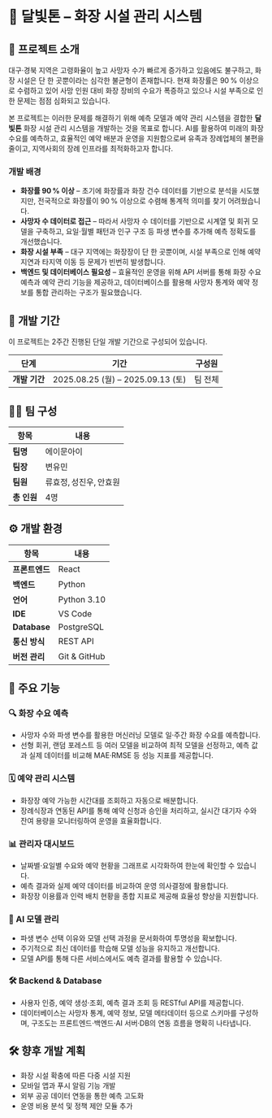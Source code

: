 # 🌙 달빛톤 – 화장 시설 관리 시스템

## 📝 프로젝트 소개

대구·경북 지역은 고령화율이 높고 사망자 수가 빠르게 증가하고 있음에도 불구하고, 화장 시설은 단 한 곳뿐이라는 심각한 불균형이 존재합니다. 현재 화장률은 90 % 이상으로 수렴하고 있어 사망 인원 대비 화장 장비의 수요가 폭증하고 있으나 시설 부족으로 인한 문제는 점점 심화되고 있습니다.  

본 프로젝트는 이러한 문제를 해결하기 위해 예측 모델과 예약 관리 시스템을 결합한 **달빛톤** 화장 시설 관리 시스템을 개발하는 것을 목표로 합니다. AI를 활용하여 미래의 화장 수요를 예측하고, 효율적인 예약 배분과 운영을 지원함으로써 유족과 장례업체의 불편을 줄이고, 지역사회의 장례 인프라를 최적화하고자 합니다.

### 개발 배경

- **화장률 90 % 이상** – 초기에 화장률과 화장 건수 데이터를 기반으로 분석을 시도했지만, 전국적으로 화장률이 90 % 이상으로 수렴해 통계적 의미를 찾기 어려웠습니다.
- **사망자 수 데이터로 접근** – 따라서 사망자 수 데이터를 기반으로 시계열 및 회귀 모델을 구축하고, 요일·월별 패턴과 인구 구조 등 파생 변수를 추가해 예측 정확도를 개선했습니다.
- **화장 시설 부족** – 대구 지역에는 화장장이 단 한 곳뿐이며, 시설 부족으로 인해 예약 지연과 타지역 이동 등 문제가 빈번히 발생합니다.
- **백엔드 및 데이터베이스 필요성** – 효율적인 운영을 위해 API 서버를 통해 화장 수요 예측과 예약 관리 기능을 제공하고, 데이터베이스를 활용해 사망자 통계와 예약 정보를 통합 관리하는 구조가 필요했습니다.

## 📆 개발 기간

이 프로젝트는 2주간 진행된 단일 개발 기간으로 구성되어 있습니다.

| 단계 | 기간 | 구성원 |
|------|------|------|
| **개발 기간** | 2025.08.25 (월) – 2025.09.13 (토) | 팀 전체 |

## 🧑‍💻 팀 구성

| 항목 | 내용 |
|------|------|
| **팀명** | 에이문아이 |
| **팀장** | 변유민 |
| **팀원** | 류효정, 성진우, 안효원 |
| **총 인원** | 4명 |

## ⚙️ 개발 환경

| 항목 | 내용 |
|------|------|
| **프론트엔드** | React |
| **백엔드** | Python |
| **언어** | Python 3.10 |
| **IDE** | VS Code |
| **Database** | PostgreSQL |
| **통신 방식** | REST API |
| **버전 관리** | Git & GitHub |

## 📌 주요 기능

### 🔍 화장 수요 예측

- 사망자 수와 파생 변수를 활용한 머신러닝 모델로 일·주간 화장 수요를 예측합니다.
- 선형 회귀, 랜덤 포레스트 등 여러 모델을 비교하여 최적 모델을 선정하고, 예측 값과 실제 데이터를 비교해 MAE·RMSE 등 성능 지표를 제공합니다.

### 🗓 예약 관리 시스템

- 화장장 예약 가능한 시간대를 조회하고 자동으로 배분합니다.
- 장례식장과 연동된 API를 통해 예약 신청과 승인을 처리하고, 실시간 대기자 수와 잔여 용량을 모니터링하여 운영을 효율화합니다.

### 📊 관리자 대시보드

- 날짜별·요일별 수요와 예약 현황을 그래프로 시각화하여 한눈에 확인할 수 있습니다.
- 예측 결과와 실제 예약 데이터를 비교하여 운영 의사결정에 활용합니다.
- 화장장 이용률과 인력 배치 현황을 종합 지표로 제공해 효율성 향상을 지원합니다.

### 🧠 AI 모델 관리

- 파생 변수 선택 이유와 모델 선택 과정을 문서화하여 투명성을 확보합니다.
- 주기적으로 최신 데이터를 학습해 모델 성능을 유지하고 개선합니다.
- 모델 API를 통해 다른 서비스에서도 예측 결과를 활용할 수 있습니다.

### 🛠 Backend & Database

- 사용자 인증, 예약 생성·조회, 예측 결과 조회 등 RESTful API를 제공합니다.
- 데이터베이스는 사망자 통계, 예약 정보, 모델 메타데이터 등으로 스키마를 구성하며, 구조도는 프론트엔드·백엔드·AI 서버·DB의 연동 흐름을 명확히 나타냅니다.

## 🛠 향후 개발 계획

- 화장 시설 확충에 따른 다중 시설 지원
- 모바일 앱과 푸시 알림 기능 개발
- 외부 공공 데이터 연동을 통한 예측 고도화
- 운영 비용 분석 및 정책 제안 모듈 추가
